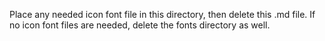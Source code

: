 Place any needed icon font file in this directory, then delete this .md file. If no icon font files are needed, delete the fonts directory as well.